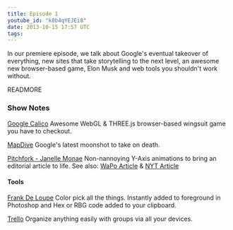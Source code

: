 ```yaml
---
title: Episode 1
youtube_id: "k8b4qYEJEi8"
date: 2013-10-15 17:57 UTC
tags:
---
```



<span>In our premiere episode, we talk about Google's eventual takeover of everything, new sites that take storytelling to the next level, an awesome new browser-based game, Elon Musk and web tools you shouldn't work without.</span>

READMORE

### Show Notes
[Google Calico]("http://googlepress.blogspot.com/2013/09/calico-announcement.html") Awesome WebGL & THREE.js browser-based wingsuit game you have to checkout.

[MapDive]("http://mapdive.weareinstrument.com") Google's latest moonshot to take on death.

[Pitchfork - Janelle Monae]("http://pitchfork.com/features/cover-story/reader/janelle-monae") Non-nannoying Y-Axis animations to bring an editorial article to life. See also: [WaPo Article]("http://www.washingtonpost.com/wp-srv/special/local/the-perils-of-great-falls/) & [NYT Article]("http://www.nytimes.com/projects/2012/snow-fall/#/?part=tunnel-creek")

#### Tools
[Frank De Loupe]("http://jumpzero.com/frank/") Color pick all the things. Instantly added to foreground in Photoshop and Hex or RBG code added to your clipboard.

[Trello]("https://trello.com/") Organize anything easily with groups via all your devices.
